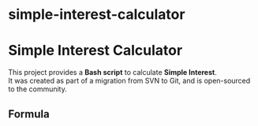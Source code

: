 # simple-interest-calculator
# Simple Interest Calculator

This project provides a **Bash script** to calculate **Simple Interest**.  
It was created as part of a migration from SVN to Git, and is open-sourced to the community.  

## Formula
